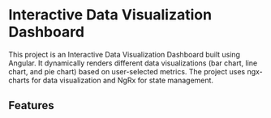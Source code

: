 ﻿# Interactive Data Visualization Dashboard

 This project is an Interactive Data Visualization Dashboard built using Angular. It dynamically renders different data visualizations (bar chart, line chart, and pie chart) based on user-selected metrics. The project uses ngx-charts for data visualization and NgRx for state management.

## Features
